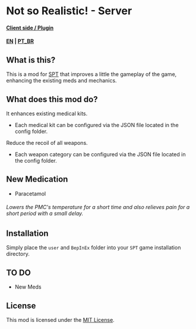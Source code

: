 # Not so Realistic! - Server

#### [Client side / Plugin]()
#### [EN](README.md) | [PT_BR](README_BR.md)

## What is this?

This is a mod for [SPT](https://www.sp-tarkov.com "The main goal of the project is to provide a single-player offline experience with ready-to-use progression for the official BSG client. Now you can play Escape From Tarkov while waiting for their servers to come back online, when you're offline, or if you need a break from cheaters.") that improves a little the gameplay of the game, enhancing the existing meds and mechanics.

## What does this mod do?

It enhances existing medical kits.

- Each medical kit can be configured via the JSON file located in the config folder.

Reduce the recoil of all weapons.

- Each weapon category can be configured via the JSON file located in the config folder.

## New Medication

- Paracetamol  
###### Lowers the PMC's temperature for a short time and also relieves pain for a short period with a small delay.

## Installation

Simply place the `user` and `BepInEx` folder into your `SPT` game installation directory.

## TO DO

- New Meds

## License

This mod is licensed under the [MIT License](LICENSE).
